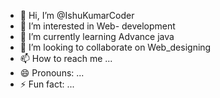 - 👋 Hi, I’m @IshuKumarCoder
- 👀 I’m interested in Web- development
- 🌱 I’m currently learning Advance  java
- 💞️ I’m looking to collaborate on Web_designing
- 📫 How to reach me ...
- 😄 Pronouns: ...
- ⚡ Fun fact: ...

<!---
IshuKumarCoder/IshuKumarCoder is a ✨ special ✨ repository because its `README.md` (this file) appears on your GitHub profile.
You can click the Preview link to take a look at your changes.
--->
